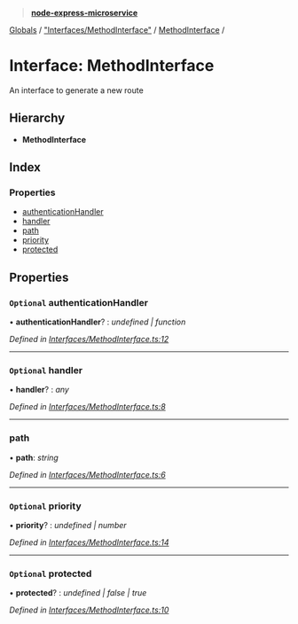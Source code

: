 > **[node-express-microservice](../README.md)**

[Globals](../globals.md) / ["Interfaces/MethodInterface"](../modules/_interfaces_methodinterface_.md) / [MethodInterface](_interfaces_methodinterface_.methodinterface.md) /

# Interface: MethodInterface

An interface to generate a new route

## Hierarchy

* **MethodInterface**

## Index

### Properties

* [authenticationHandler](_interfaces_methodinterface_.methodinterface.md#optional-authenticationhandler)
* [handler](_interfaces_methodinterface_.methodinterface.md#optional-handler)
* [path](_interfaces_methodinterface_.methodinterface.md#path)
* [priority](_interfaces_methodinterface_.methodinterface.md#optional-priority)
* [protected](_interfaces_methodinterface_.methodinterface.md#optional-protected)

## Properties

### `Optional` authenticationHandler

• **authenticationHandler**? : *undefined | function*

*Defined in [Interfaces/MethodInterface.ts:12](https://github.com/lukebellamy053/express-microservice/blob/afd2c9a/src/Interfaces/MethodInterface.ts#L12)*

___

### `Optional` handler

• **handler**? : *any*

*Defined in [Interfaces/MethodInterface.ts:8](https://github.com/lukebellamy053/express-microservice/blob/afd2c9a/src/Interfaces/MethodInterface.ts#L8)*

___

###  path

• **path**: *string*

*Defined in [Interfaces/MethodInterface.ts:6](https://github.com/lukebellamy053/express-microservice/blob/afd2c9a/src/Interfaces/MethodInterface.ts#L6)*

___

### `Optional` priority

• **priority**? : *undefined | number*

*Defined in [Interfaces/MethodInterface.ts:14](https://github.com/lukebellamy053/express-microservice/blob/afd2c9a/src/Interfaces/MethodInterface.ts#L14)*

___

### `Optional` protected

• **protected**? : *undefined | false | true*

*Defined in [Interfaces/MethodInterface.ts:10](https://github.com/lukebellamy053/express-microservice/blob/afd2c9a/src/Interfaces/MethodInterface.ts#L10)*